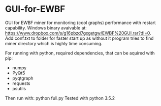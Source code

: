 # GUI-for-EWBF
GUI for EWBF miner for monitoring (cool graphs) performance with restart capability.
Windows binary avaivable at: https://www.dropbox.com/s/g16pbzd7gxgetgw/EWBF%20GUI.rar?dl=0.
Add conf.txt to folder for faster start up as without it program tries to find miner directory which is highly time consuming.

For running with python, required dependencies, that can be aquired with pip:
  - numpy
  - PyQt5
  - pyqtgraph
  - requests
  - psutils

Then run with: python full.py
Tested with python 3.5.2
